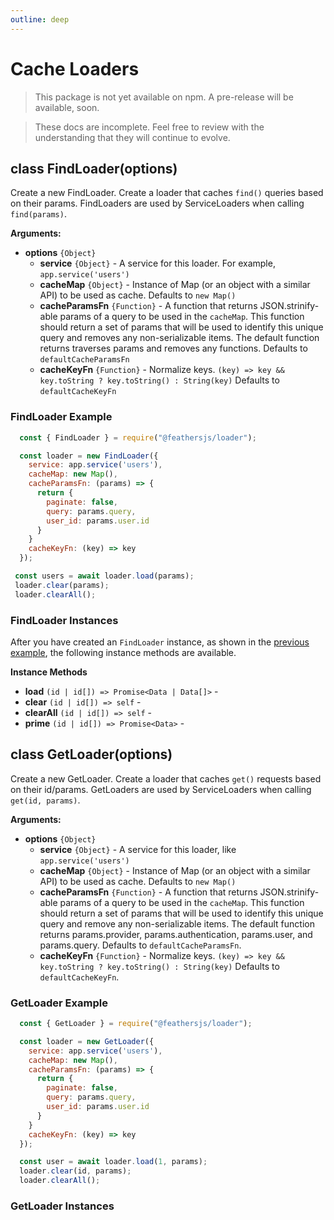 ```yaml
---
outline: deep
---
```


# Cache Loaders

<BlockQuote type="danger" label="Unpublished">

This package is not yet available on npm. A pre-release will be available, soon.

</BlockQuote>

<BlockQuote label="Work in Progress">

These docs are incomplete. Feel free to review with the understanding that they will continue to evolve.

</BlockQuote>

## class FindLoader(options)

Create a new FindLoader. Create a loader that caches `find()` queries based on their params. FindLoaders are used by ServiceLoaders when calling `find(params)`.

**Arguments:**

- **options** `{Object}`
  - **service** `{Object}` - A service for this loader. For example, `app.service('users')`
  - **cacheMap** `{Object}` - Instance of Map (or an object with a similar API) to be used as cache. Defaults to `new Map()`
  - **cacheParamsFn** `{Function}` - A function that returns JSON.strinify-able params of a query to be used in the `cacheMap`. This function should return a set of params that will be used to identify this unique query and removes any non-serializable items. The default function returns traverses params and removes any functions. Defaults to `defaultCacheParamsFn`
  - **cacheKeyFn** `{Function}` - Normalize keys. `(key) => key && key.toString ? key.toString() : String(key)` Defaults to `defaultCacheKeyFn`

### FindLoader Example

```js
  const { FindLoader } = require("@feathersjs/loader");

  const loader = new FindLoader({
    service: app.service('users'),
    cacheMap: new Map(),
    cacheParamsFn: (params) => {
      return {
        paginate: false,
        query: params.query,
        user_id: params.user.id
      }
    }
    cacheKeyFn: (key) => key
  });

 const users = await loader.load(params);
 loader.clear(params);
 loader.clearAll();
```

### FindLoader Instances

After you have created an `FindLoader` instance, as shown in the [previous example](#findloader-example), the following instance methods are available.

**Instance Methods**

- **load** `(id | id[]) => Promise<Data | Data[]>` -
- **clear** `(id | id[]) => self` -
- **clearAll** `(id | id[]) => self` -
- **prime** `(id | id[]) => Promise<Data>` -

## class GetLoader(options)

Create a new GetLoader. Create a loader that caches `get()` requests based on their id/params. GetLoaders are used by ServiceLoaders when calling `get(id, params)`.

**Arguments:**

- **options** `{Object}`
  - **service** `{Object}` - A service for this loader, like `app.service('users')`
  - **cacheMap** `{Object}` - Instance of Map (or an object with a similar API) to be used as cache. Defaults to `new Map()`
  - **cacheParamsFn** `{Function}` - A function that returns JSON.strinify-able params of a query to be used in the `cacheMap`. This function should return a set of params that will be used to identify this unique query and remove any non-serializable items. The default function returns params.provider, params.authentication, params.user, and params.query. Defaults to `defaultCacheParamsFn`.
  - **cacheKeyFn** `{Function}` - Normalize keys. `(key) => key && key.toString ? key.toString() : String(key)` Defaults to `defaultCacheKeyFn`.

### GetLoader Example

```js
  const { GetLoader } = require("@feathersjs/loader");

  const loader = new GetLoader({
    service: app.service('users'),
    cacheMap: new Map(),
    cacheParamsFn: (params) => {
      return {
        paginate: false,
        query: params.query,
        user_id: params.user.id
      }
    }
    cacheKeyFn: (key) => key
  });

  const user = await loader.load(1, params);
  loader.clear(id, params);
  loader.clearAll();
```

### GetLoader Instances
